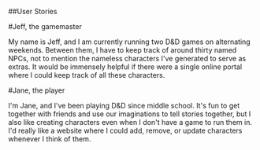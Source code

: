 ##User Stories

#Jeff, the gamemaster

My name is Jeff, and I am currently running two D&D games on alternating weekends.  Between them, I have to keep track of around thirty named NPCs, not to mention the nameless characters I've generated to serve as extras.  It would be immensely helpful if there were a single online portal where I could keep track of all these characters.

#Jane, the player

I'm Jane, and I've been playing D&D since middle school.  It's fun to get together with friends and use our imaginations to tell stories together, but I also like creating characters even when I don't have a game to run them in.  I'd really like a website where I could add, remove, or update characters whenever I think of them.
